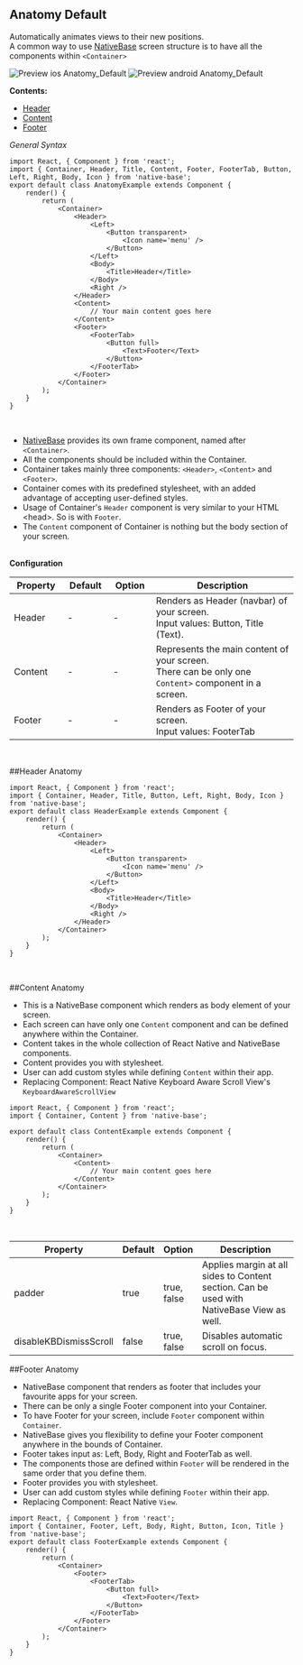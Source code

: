 ## Anatomy Default

Automatically animates views to their new positions.<br />
A common way to use [NativeBase](https://nativebase.io/) screen structure is to have all the components within <code>&lt;Container></code><br />

![Preview ios Anatomy_Default](https://raw.githubusercontent.com/GeekyAnts/NativeBase-KitchenSink/master/screenshots/ios/anatomy.png)
![Preview android Anatomy_Default](https://github.com/GeekyAnts/NativeBase-KitchenSink/raw/master/screenshots/android/anatomy.png)

**Contents:**
* [Header](Components.md#Header_Anatomy)
* [Content](Components.md#Content_Anatomy)
* [Footer](Components.md#Footer_Anatomy)


*General Syntax*
<pre class="line-numbers"><code class="language-jsx">import React, { Component } from 'react';
import { Container, Header, Title, Content, Footer, FooterTab, Button, Left, Right, Body, Icon } from 'native-base';
​export default class AnatomyExample extends Component {
    render() {
        return (
            &lt;Container>
                &lt;Header>
                    &lt;Left>
                        &lt;Button transparent>
                            &lt;Icon name='menu' />
                        &lt;/Button>
                    &lt;/Left>
                    &lt;Body>
                        &lt;Title>Header&lt;/Title>
                    &lt;/Body>
                    &lt;Right />
                &lt;/Header>
                &lt;Content>
                    // Your main content goes here
                &lt;/Content>
                &lt;Footer>
                    &lt;FooterTab>
                        &lt;Button full>
                            &lt;Text>Footer&lt;/Text>
                        &lt;/Button>
                    &lt;/FooterTab>
                &lt;/Footer>
            &lt;/Container>
        );
    }
}</code></pre><br />




* [NativeBase](https://nativebase.io/) provides its own frame component, named after <code>&lt;Container></code>.
* All the components should be included within the Container.
* Container takes mainly three components: <code>&lt;Header></code>, <code>&lt;Content></code> and <code>&lt;Footer></code>.
* Container comes with its predefined stylesheet, with an added advantage of accepting user-defined styles.
* Usage of Container's <code>Header</code> component is very similar to your HTML &lt;head>. So is with <code>Footer</code>.
* The <code>Content</code> component of Container is nothing but the body section of your screen.<br /><br />

**Configuration**<br />
    <table class="table table-bordered">
        <thead>
            <tr>
                <th>Property</th>
                <th>Default</th>
                <th>Option</th>
                <th width="50%">Description</th>
            </tr>
        </thead>
        <tbody>
            <tr>
                <td>Header</td>
                <td> - </td>
                <td> - </td>
                <td>Renders as Header (navbar) of your screen.<br />
                    Input values: Button, Title (Text).
                </td>
            </tr>
            <tr>
                <td>Content</td>
                <td> - </td>
                <td> - </td>
                <td>Represents the main content of your screen.<br />
                    There can be only one <code style="background-color: #FFF">Content></code> component in a screen.
                </td>
            </tr>
            <tr>
                <td>Footer</td>
                <td> - </td>
                <td> - </td>
                <td>Renders as Footer of your screen.<br />
                    Input values: FooterTab
                    </a>
                </td>
            </tr>
        </tbody>
    </table><br />

##Header Anatomy

<pre class="line-numbers"><code class="language-jsx">import React, { Component } from 'react';
import { Container, Header, Title, Button, Left, Right, Body, Icon } from 'native-base';
​export default class HeaderExample extends Component {
    render() {
        return (
            &lt;Container>
                &lt;Header>
                    &lt;Left>
                        &lt;Button transparent>
                            &lt;Icon name='menu' />
                        &lt;/Button>
                    &lt;/Left>
                    &lt;Body>
                        &lt;Title>Header&lt;/Title>
                    &lt;/Body>
                    &lt;Right />
                &lt;/Header>
            &lt;/Container>
        );
    }
}</code></pre><br />

##Content Anatomy

* This is a NativeBase component which renders as body element of your screen.
* Each screen can have only one <code>Content</code> component and can be defined anywhere within the Container.
* Content takes in the whole collection of React Native and NativeBase components.
* Content provides you with stylesheet.
* User can add custom styles while defining <code>Content</code> within their app.
* Replacing Component: React Native Keyboard Aware Scroll View's <code>KeyboardAwareScrollView</code>

<pre class="line-numbers"><code class="language-jsx">import React, { Component } from 'react';
import { Container, Content } from 'native-base';
​
export default class ContentExample extends Component {
    render() {
        return (
            &lt;Container>
                &lt;Content>
                    // Your main content goes here
                &lt;/Content>
            &lt;/Container>
        );
    }
}</code></pre><br />

<table class="table table-bordered">
    <thead>
        <tr>
            <th>Property</th>
            <th>Default</th>
            <th>Option</th>
            <th width="50%">Description</th>
        </tr>
    </thead>
    <tbody>
        <tr>
            <td>padder</td>
            <td> true </td>
            <td> true, false </td>
            <td>Applies margin at all sides to Content section. Can be used with NativeBase View as well.</td>
        </tr>
        <tr>
            <td>disableKBDismissScroll</td>
            <td> false </td>
            <td> true, false </td>
            <td>Disables automatic scroll on focus.</td>
        </tr>
        </tbody>
        </table>


##Footer Anatomy

* NativeBase component that renders as footer that includes your favourite apps for your screen.
* There can be only a single Footer component into your Container.
* To have Footer for your screen, include <code>Footer</code> component within <code>Container</code>.
* NativeBase gives you flexibility to define your Footer component anywhere in the bounds of Container.
* Footer takes input as: Left, Body, Right and FooterTab as well.
* The components those are defined within <code>Footer</code> will be rendered in the same order that you define them.
* Footer provides you with stylesheet.
* User can add custom styles while defining <code>Footer</code> within their app.
* Replacing Component: React Native <code>View</code>.


<pre class="line-numbers"><code class="language-jsx">import React, { Component } from 'react';
import { Container, Footer, Left, Body, Right, Button, Icon, Title } from 'native-base';
​export default class FooterExample extends Component {
    render() {
        return (
            &lt;Container>
                &lt;Footer>
                    &lt;FooterTab>
                        &lt;Button full>
                            &lt;Text>Footer&lt;/Text>
                        &lt;/Button>
                    &lt;/FooterTab>
                &lt;/Footer>
            &lt;/Container>
        );
    }
}</code></pre><br />
